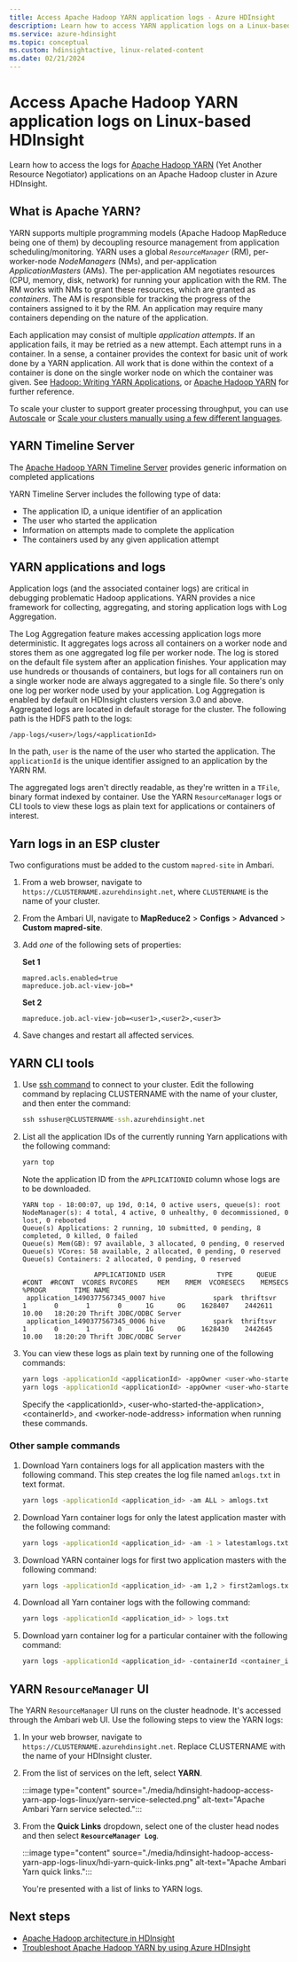 ```yaml
---
title: Access Apache Hadoop YARN application logs - Azure HDInsight
description: Learn how to access YARN application logs on a Linux-based HDInsight (Apache Hadoop) cluster using both the command-line and a web browser.
ms.service: azure-hdinsight
ms.topic: conceptual
ms.custom: hdinsightactive, linux-related-content
ms.date: 02/21/2024
---
```


# Access Apache Hadoop YARN application logs on Linux-based HDInsight

Learn how to access the logs for [Apache Hadoop YARN](https://hadoop.apache.org/docs/current/hadoop-yarn/hadoop-yarn-site/YARN.html) (Yet Another Resource Negotiator) applications on an Apache Hadoop cluster in Azure HDInsight.

## What is Apache YARN?

YARN supports multiple programming models (Apache Hadoop MapReduce being one of them) by decoupling resource management from application scheduling/monitoring. YARN uses a global *`ResourceManager`* (RM), per-worker-node *NodeManagers* (NMs), and per-application *ApplicationMasters* (AMs). The per-application AM negotiates resources (CPU, memory, disk, network) for running your application with the RM. The RM works with NMs to grant these resources, which are granted as *containers*. The AM is responsible for tracking the progress of the containers assigned to it by the RM. An application may require many containers depending on the nature of the application.

Each application may consist of multiple *application attempts*. If an application fails, it may be retried as a new attempt. Each attempt runs in a container. In a sense, a container provides the context for basic unit of work done by a YARN application. All work that is done within the context of a container is done on the single worker node on which the container was given. See [Hadoop: Writing YARN Applications](https://hadoop.apache.org/docs/r2.7.4/hadoop-yarn/hadoop-yarn-site/WritingYarnApplications.html), or [Apache Hadoop YARN](https://hadoop.apache.org/docs/current/hadoop-yarn/hadoop-yarn-site/YARN.html) for further reference.

To scale your cluster to support greater processing throughput, you can use [Autoscale](hdinsight-autoscale-clusters.md) or [Scale your clusters manually using a few different languages](hdinsight-scaling-best-practices.md#utilities-to-scale-clusters).

## YARN Timeline Server

The [Apache Hadoop YARN Timeline Server](https://hadoop.apache.org/docs/r2.7.3/hadoop-yarn/hadoop-yarn-site/TimelineServer.html) provides generic information on completed applications

YARN Timeline Server includes the following type of data:

* The application ID, a unique identifier of an application
* The user who started the application
* Information on attempts made to complete the application
* The containers used by any given application attempt

## YARN applications and logs

Application logs (and the associated container logs) are critical in debugging problematic Hadoop applications. YARN provides a nice framework for collecting, aggregating, and storing application logs with Log Aggregation.

The Log Aggregation feature makes accessing application logs more deterministic. It aggregates logs across all containers on a worker node and stores them as one aggregated log file per worker node. The log is stored on the default file system after an application finishes. Your application may use hundreds or thousands of containers, but logs for all containers run on a single worker node are always aggregated to a single file. So there's only one log per worker node used by your application. Log Aggregation is enabled by default on HDInsight clusters version 3.0 and above. Aggregated logs are located in default storage for the cluster. The following path is the HDFS path to the logs:

```
/app-logs/<user>/logs/<applicationId>
```

In the path, `user` is the name of the user who started the application. The `applicationId` is the unique identifier assigned to an application by the YARN RM.

The aggregated logs aren't directly readable, as they're written in a `TFile`, binary format indexed by container. Use the YARN `ResourceManager` logs or CLI tools to view these logs as plain text for applications or containers of interest.

## Yarn logs in an ESP cluster

Two configurations must be added to the custom `mapred-site` in Ambari.

1. From a web browser, navigate to `https://CLUSTERNAME.azurehdinsight.net`, where `CLUSTERNAME` is the name of your cluster.

1. From the Ambari UI, navigate to **MapReduce2** > **Configs** > **Advanced** > **Custom mapred-site**.

1. Add *one* of the following sets of properties:

    **Set 1**

    ```
    mapred.acls.enabled=true
    mapreduce.job.acl-view-job=*
    ```

    **Set 2**

    ```
    mapreduce.job.acl-view-job=<user1>,<user2>,<user3>
    ```

1. Save changes and restart all affected services.

## YARN CLI tools

1. Use [ssh command](./hdinsight-hadoop-linux-use-ssh-unix.md) to connect to your cluster. Edit the following command by replacing CLUSTERNAME with the name of your cluster, and then enter the command:

    ```cmd
    ssh sshuser@CLUSTERNAME-ssh.azurehdinsight.net
    ```

1. List all the application IDs of the currently running Yarn applications with the following command:

    ```bash
    yarn top
    ```

    Note the application ID from the `APPLICATIONID` column whose logs are to be downloaded.

    ```output
    YARN top - 18:00:07, up 19d, 0:14, 0 active users, queue(s): root
    NodeManager(s): 4 total, 4 active, 0 unhealthy, 0 decommissioned, 0 lost, 0 rebooted
    Queue(s) Applications: 2 running, 10 submitted, 0 pending, 8 completed, 0 killed, 0 failed
    Queue(s) Mem(GB): 97 available, 3 allocated, 0 pending, 0 reserved
    Queue(s) VCores: 58 available, 2 allocated, 0 pending, 0 reserved
    Queue(s) Containers: 2 allocated, 0 pending, 0 reserved
    
                      APPLICATIONID USER             TYPE      QUEUE   #CONT  #RCONT  VCORES RVCORES     MEM    RMEM  VCORESECS    MEMSECS %PROGR       TIME NAME
     application_1490377567345_0007 hive            spark  thriftsvr       1       0       1       0      1G      0G    1628407    2442611  10.00   18:20:20 Thrift JDBC/ODBC Server
     application_1490377567345_0006 hive            spark  thriftsvr       1       0       1       0      1G      0G    1628430    2442645  10.00   18:20:20 Thrift JDBC/ODBC Server
    ```

1. You can view these logs as plain text by running one of the following commands:

    ```bash
    yarn logs -applicationId <applicationId> -appOwner <user-who-started-the-application>
    yarn logs -applicationId <applicationId> -appOwner <user-who-started-the-application> -containerId <containerId> -nodeAddress <worker-node-address>
    ```

    Specify the &lt;applicationId>, &lt;user-who-started-the-application>, &lt;containerId>, and &lt;worker-node-address> information when running these commands.

### Other sample commands

1. Download Yarn containers logs for all application masters with the following command. This step creates the log file named `amlogs.txt` in text format.

    ```bash
    yarn logs -applicationId <application_id> -am ALL > amlogs.txt
    ```

1. Download Yarn container logs for only the latest application master with the following command:

    ```bash
    yarn logs -applicationId <application_id> -am -1 > latestamlogs.txt
    ```

1. Download YARN container logs for first two application masters with the following command:

    ```bash
    yarn logs -applicationId <application_id> -am 1,2 > first2amlogs.txt
    ```

1. Download all Yarn container logs with the following command:

    ```bash
    yarn logs -applicationId <application_id> > logs.txt
    ```

1. Download yarn container log for a particular container with the following command:

    ```bash
    yarn logs -applicationId <application_id> -containerId <container_id> > containerlogs.txt
    ```

## YARN `ResourceManager` UI

The YARN `ResourceManager` UI runs on the cluster headnode. It's accessed through the Ambari web UI. Use the following steps to view the YARN logs:

1. In your web browser, navigate to `https://CLUSTERNAME.azurehdinsight.net`. Replace CLUSTERNAME with the name of your HDInsight cluster.

2. From the list of services on the left, select **YARN**.

    :::image type="content" source="./media/hdinsight-hadoop-access-yarn-app-logs-linux/yarn-service-selected.png" alt-text="Apache Ambari Yarn service selected.":::

3. From the **Quick Links** dropdown, select one of the cluster head nodes and then select **`ResourceManager Log`**.

    :::image type="content" source="./media/hdinsight-hadoop-access-yarn-app-logs-linux/hdi-yarn-quick-links.png" alt-text="Apache Ambari Yarn quick links.":::

    You're presented with a list of links to YARN logs.

## Next steps

* [Apache Hadoop architecture in HDInsight](hdinsight-hadoop-architecture.md)
* [Troubleshoot Apache Hadoop YARN by using Azure HDInsight](hdinsight-troubleshoot-yarn.md)
